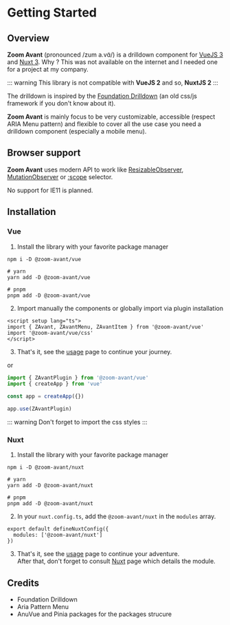 # Getting Started

## Overview

**Zoom Avant** (pronounced /zum a.vɑ̃/) is a drilldown component for [VueJS 3](https://vuejs.org/) and [Nuxt 3](https://v3.nuxtjs.org/). Why ? This was not available on the internet and I needed one for a project at my company.

::: warning
This library is not compatible with **VueJS 2** and so, **NuxtJS 2**
:::

The drilldown is inspired by the [Foundation Drilldown](https://get.foundation/sites/docs/drilldown-menu.html) (an old css/js framework if you don't know about it).

**Zoom Avant** is mainly focus to be very customizable, accessible (respect ARIA Menu pattern) and flexible to cover all the use case you need a drilldown component (especially a mobile menu).

## Browser support

**Zoom Avant** uses modern API to work like [ResizableObserver](https://developer.mozilla.org/en-US/docs/Web/API/ResizeObserver/ResizeObserver), [MutationObserver](https://developer.mozilla.org/en-US/docs/Web/API/MutationObserver) or [:scope](https://developer.mozilla.org/en-US/docs/Web/CSS/:scope) selector.

No support for IE11 is planned.

## Installation

### Vue

1. Install the library with your favorite package manager

```shell
npm i -D @zoom-avant/vue

# yarn
yarn add -D @zoom-avant/vue

# pnpm
pnpm add -D @zoom-avant/vue
```

2. Import manually the components or globally import via plugin installation

```vue
<script setup lang="ts">
import { ZAvant, ZAvantMenu, ZAvantItem } from '@zoom-avant/vue'
import '@zoom-avant/vue/css'
</script>
```

3. That's it, see the [usage](/guide/usage) page to continue your journey.

or

```ts
import { ZAvantPlugin } from '@zoom-avant/vue'
import { createApp } from 'vue'

const app = createApp({})

app.use(ZAvantPlugin)
```

::: warning
Don't forget to import the css styles
:::

### Nuxt

1. Install the library with your favorite package manager

```shell
npm i -D @zoom-avant/nuxt

# yarn
yarn add -D @zoom-avant/nuxt

# pnpm
pnpm add -D @zoom-avant/nuxt
```

2. In your `nuxt.config.ts`, add the `@zoom-avant/nuxt` in the `modules` array.

```ts{2}
export default defineNuxtConfig({
  modules: ['@zoom-avant/nuxt']
})
```

3. That's it, see the [usage](/guide/usage) page to continue your adventure.<br/>After that, don't forget to consult [Nuxt](/guide/nuxt) page which details the module.

## Credits

- Foundation Drilldown
- Aria Pattern Menu
- AnuVue and Pinia packages for the packages strucure
